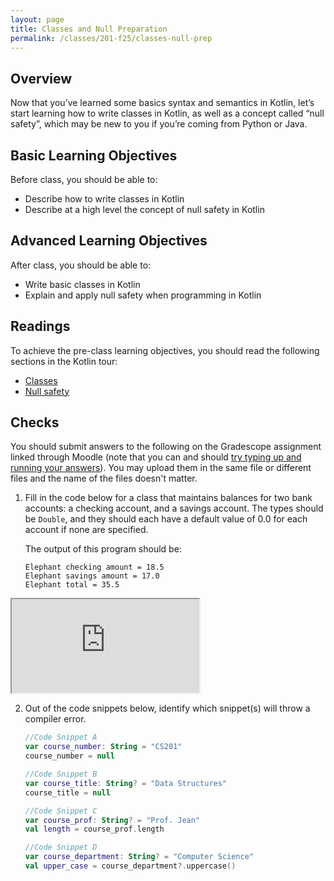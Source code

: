 ```yaml
---
layout: page
title: Classes and Null Preparation
permalink: /classes/201-f25/classes-null-prep
---
```


## Overview
Now that you’ve learned some basics syntax and semantics in Kotlin, let’s start learning how to write classes in Kotlin, as well as a concept called “null safety”, which may be new to you if you’re coming from Python or Java.

## Basic Learning Objectives
Before class, you should be able to:
* Describe how to write classes in Kotlin
* Describe at a high level the concept of null safety in Kotlin

## Advanced Learning Objectives
After class, you should be able to:
* Write basic classes in Kotlin
* Explain and apply null safety when programming in Kotlin

## Readings
To achieve the pre-class learning objectives, you should read the following sections in the Kotlin tour:

* [Classes](https://kotlinlang.org/docs/kotlin-tour-classes.html)
* [Null safety](https://kotlinlang.org/docs/kotlin-tour-null-safety.html)


## Checks
You should submit answers to the following on the Gradescope assignment linked through Moodle (note that you can and should [try typing up and running your answers](https://pl.kotl.in/2YMTJHlUF)). You may upload them in the same file or different files and the name of the files doesn't matter.
1. Fill in the code below for a class that maintains balances for two bank accounts: a checking account, and a savings account. The types should be `Double`, and they should each have a default value of 0.0 for each account if none are specified.

    The output of this program should be:
    ```
    Elephant checking amount = 18.5
    Elephant savings amount = 17.0
    Elephant total = 35.5
    ```
<iframe src="https://pl.kotl.in/4ffgXyuEj"></iframe>

2. Out of the code snippets below, identify which snippet(s) will throw a compiler error.

    ```kotlin
    //Code Snippet A
    var course_number: String = "CS201"
    course_number = null

    //Code Snippet B
    var course_title: String? = "Data Structures"
    course_title = null

    //Code Snippet C
    var course_prof: String? = "Prof. Jean"
    val length = course_prof.length

    //Code Snippet D
    var course_department: String? = "Computer Science"
    val upper_case = course_department?.uppercase()
    ```


